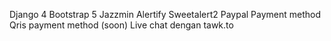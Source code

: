 Django 4
Bootstrap 5
Jazzmin
Alertify
Sweetalert2
Paypal Payment method
Qris payment method (soon)
Live chat dengan tawk.to